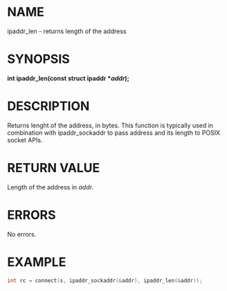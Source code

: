 # NAME

ipaddr_len - returns length of the address

# SYNOPSIS

**int ipaddr_len(const struct ipaddr **\*_addr_**);**

# DESCRIPTION

Returns lenght of the address, in bytes. This function is typically used in combination with ipaddr_sockaddr to pass address and its length to POSIX socket APIs.

# RETURN VALUE

Length of the address in _addr_.

# ERRORS

No errors.

# EXAMPLE

```c
int rc = connect(s, ipaddr_sockaddr(&addr), ipaddr_len(&addr));
```

